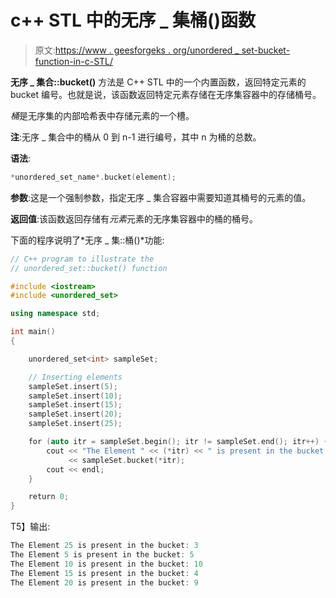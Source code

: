# c++ STL 中的无序 _ 集桶()函数

> 原文:[https://www . geesforgeks . org/unordered _ set-bucket-function-in-c-STL/](https://www.geeksforgeeks.org/unordered_set-bucket-function-in-c-stl/)

**无序 _ 集合::bucket()** 方法是 C++ STL 中的一个内置函数，返回特定元素的 bucket 编号。也就是说，该函数返回特定元素存储在无序集容器中的存储桶号。

*桶*是无序集的内部哈希表中存储元素的一个槽。

**注**:无序 _ 集合中的桶从 0 到 n-1 进行编号，其中 n 为桶的总数。

**语法**:

```cpp
*unordered_set_name*.bucket(element);

```

**参数**:这是一个强制参数，指定无序 _ 集合容器中需要知道其桶号的元素的值。

**返回值**:该函数返回存储有*元素*元素的无序集容器中的桶的桶号。

下面的程序说明了*无序 _ 集::桶()*功能:

```cpp
// C++ program to illustrate the
// unordered_set::bucket() function

#include <iostream>
#include <unordered_set>

using namespace std;

int main()
{

    unordered_set<int> sampleSet;

    // Inserting elements
    sampleSet.insert(5);
    sampleSet.insert(10);
    sampleSet.insert(15);
    sampleSet.insert(20);
    sampleSet.insert(25);

    for (auto itr = sampleSet.begin(); itr != sampleSet.end(); itr++) {
        cout << "The Element " << (*itr) << " is present in the bucket: "
             << sampleSet.bucket(*itr);
        cout << endl;
    }

    return 0;
}
```

T5】输出:

```cpp
The Element 25 is present in the bucket: 3
The Element 5 is present in the bucket: 5
The Element 10 is present in the bucket: 10
The Element 15 is present in the bucket: 4
The Element 20 is present in the bucket: 9

```